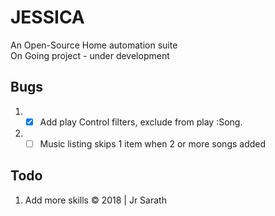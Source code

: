 # JESSICA
An Open-Source Home automation suite <br />
On Going project - under development

## Bugs
1. - [x] Add play Control filters, exclude from play :Song.
2. - [ ] Music listing skips 1 item when 2 or more songs added

## Todo
1. Add more skills
&copy; 2018 | Jr Sarath
